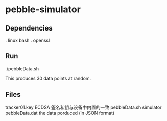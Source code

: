 # pebble-simulator

## Dependencies
. linux  bash 
. openssl

## Run
./pebbleData.sh  

This produces 30 data points at random.

## Files
tracker01.key    ECDSA 签名私钥与设备中内置的一致
pebbleData.sh    simulator
pebbleData.dat   the data porduced (in JSON format)
